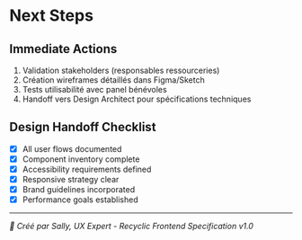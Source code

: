 # Next Steps

## Immediate Actions
1. Validation stakeholders (responsables ressourceries)
2. Création wireframes détaillés dans Figma/Sketch
3. Tests utilisabilité avec panel bénévoles
4. Handoff vers Design Architect pour spécifications techniques

## Design Handoff Checklist
- [x] All user flows documented
- [x] Component inventory complete  
- [x] Accessibility requirements defined
- [x] Responsive strategy clear
- [x] Brand guidelines incorporated
- [x] Performance goals established

---

*🎨 Créé par Sally, UX Expert - Recyclic Frontend Specification v1.0*